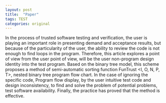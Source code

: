 ```yaml
---
layout: post
title:  "Paper" 
tags: TEST
categories: original
---
```



In the process of trusted software testing and verification, the user is playing an important role in presenting demand and acceptance results, but because of the particularity of the user, the ability to review the code is not enough to find loops in the program.  Therefore, this article explores a point of view from the user point of view, will be the user non-program design identity into the test program. Based on the binary tree model, this scheme proposes a method of semi-automatic sorting function FunTrust <I, O, N, P, T>, nested binary tree program flow chart. In the case of ignoring the specific code, Program flow display, by the user intuitive test code and design inconsistency, to find and solve the problem of potential problems, test software availability. Finally, the practice has proved that the method is effective.
 
 